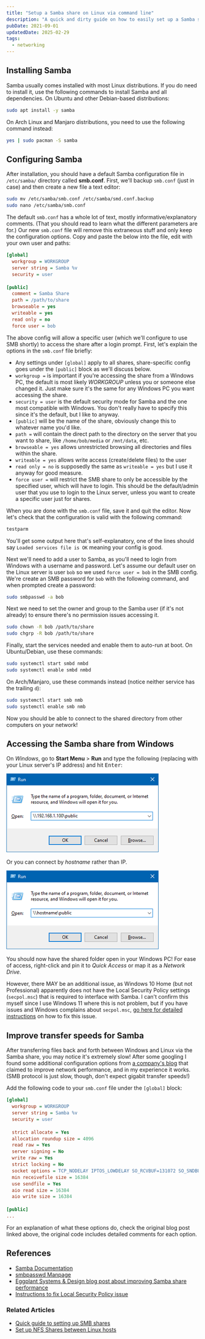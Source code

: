 ```yaml
---
title: "Setup a Samba share on Linux via command line"
description: "A quick and dirty guide on how to easily set up a Samba share on Linux that can be accessed from Windows PCs on the same network."
pubDate: 2021-09-01
updatedDate: 2025-02-29
tags:
  - networking
---
```


## Installing Samba

Samba usually comes installed with most Linux distributions. If you do need to install it, use the following commands to install Samba and all dependencies. On Ubuntu and other Debian-based distributions:

```bash
sudo apt install -y samba
```

On Arch Linux and Manjaro distributions, you need to use the following command instead:

```bash
yes | sudo pacman -S samba
```

## Configuring Samba

After installation, you should have a default Samba configuration file in `/etc/samba/` directory called **smb.conf**. First, we'll backup `smb.conf` (just in case) and then create a new file a text editor:

```bash
sudo mv /etc/samba/smb.conf /etc/samba/smd.conf.backup
sudo nano /etc/samba/smb.conf
```

The default `smb.conf` has a whole lot of text, mostly informative/explanatory comments. (That you should read to learn what the different parameters are for.) Our new `smb.conf` file will remove this extraneous stuff and only keep the configuration options. Copy and paste the below into the file, edit with your own user and paths:

```ini
[global]
  workgroup = WORKGROUP
  server string = Samba %v
  security = user

[public]
  comment = Samba Share
  path = /path/to/share
  browseable = yes
  writeable = yes
  read only = no
  force user = bob
```

The above config will allow a specific user (which we'll configure to use SMB shortly) to access the share after a login prompt. First, let's explain the options in the `smb.conf` file briefly:

- Any settings under `[global]` apply to all shares, share-specific config goes under the `[public]` block as we'll discuss below.
- `workgroup =` is important if you're accessing the share from a Windows PC, the default is most likely <em>WORKGROUP</em> unless you or someone else changed it. Just make sure it's the same for any Windows PC you want accessing the share.
- `security = user` is the default security mode for Samba and the one most compatible with Windows. You don't really have to specify this since it's the default, but I like to anyway.
- `[public]` will be the name of the share, obviously change this to whatever name you'd like.
- `path =` will contain the direct path to the directory on the server that you want to share, like `/home/bob/media` or `/mnt/data`, etc.
- `browseable = yes` allows unrestricted browsing all directories and files within the share.
- `writeable = yes` allows write access (create/delete files) to the user
- `read only = no` is supposedly the same as `writeable = yes` but I use it anyway for good measure.
- `force user =` will restrict the SMB share to only be accessible by the specified user, which will have to login. This should be the default/admin user that you use to login to the Linux server, unless you want to create a specific user just for shares.

When you are done with the `smb.conf` file, save it and quit the editor. Now let's check that the configuration is valid with the following command:

```bash
testparm
```

You'll get some output here that's self-explanatory, one of the lines should say `Loaded services file is OK` meaning your config is good.

Next we'll need to add a user to Samba, as you'll need to login from Windows with a username and password. Let's assume our default user on the Linux server is user `bob` so we used `force user = bob` in the SMB config. We're create an SMB password for `bob` with the following command, and when prompted create a password:

```bash
sudo smbpasswd -a bob
```

Next we need to set the owner and group to the Samba user (if it's not already) to ensure there's no permission issues accessing it.

```bash
sudo chown -R bob /path/to/share
sudo chgrp -R bob /path/to/share
```

Finally, start the services needed and enable them to auto-run at boot. On Ubuntu/Debian, use these commands:

```bash
sudo systemctl start smbd nmbd
sudo systemctl enable smbd nmbd
```

On Arch/Manjaro, use these commands instead (notice neither service has the trailing `d`):

```bash
sudo systemctl start smb nmb
sudo systemctl enable smb nmb
```

Now you should be able to connect to the shared directory from other computers on your network!

## Accessing the Samba share from Windows

On _Windows_, go to **Start Menu** > **Run** and type the following (replacing with your Linux server's IP address) and hit <kbd>Enter</kbd>:

![Windows Run](../../img/blog/samba1.png 'Windows Run')

Or you can connect by _hostname_ rather than IP.

![Windows Run](../../img/blog/samba2.png 'Windows Run')

You should now have the shared folder open in your Windows PC! For ease of access, right-click and pin it to _Quick Access_ or map it as a _Network Drive_.

However, there MAY be an additional issue, as Windows 10 Home (but not Professional) apparently does not have the Local Security Policy settings (`secpol.msc`) that is required to interface with Samba. I can't confirm this myself since I use Windows 11 where this is not problem, but if you have issues and Windows complains about `secpol.msc`, <a href="https://www.majorgeeks.com/content/page/how_to_enable_local_security_policy_in_windows_10_home.html" target="_blank" data-umami-event="setup-smb-">go here for detailed instructions</a> on how to fix this issue.

## Improve transfer speeds for Samba

After transferring files back and forth between Windows and Linux via the Samba share, you may notice it's extremely slow! After some googling I found some additional configuration options from <a href="https://eggplant.pro/blog/faster-samba-smb-cifs-share-performance" target="_blank" data-umami-event="setup-smb-">a company's blog</a> that claimed to improve network performance, and in my experience it works. (SMB protocol is just slow, though, don't expect gigabit transfer speeds!)

Add the following code to your `smb.conf` file under the `[global]` block:

```ini
[global]
  workgroup = WORKGROUP
  server string = Samba %v
  security = user

  strict allocate = Yes
  allocation roundup size = 4096
  read raw = Yes
  server signing = No
  write raw = Yes
  strict locking = No
  socket options = TCP_NODELAY IPTOS_LOWDELAY SO_RCVBUF=131072 SO_SNDBUF=131072
  min receivefile size = 16384
  use sendfile = Yes
  aio read size = 16384
  aio write size = 16384

[public]
...
```

For an explanation of what these options do, check the original blog post linked above, the original code includes detailed comments for each option.

## References

- <a href="https://www.samba.org/samba/docs" target="_blank" data-umami-event="setup-smb-docs">Samba Documentation</a>
- <a href="https://www.samba.org/samba/docs/current/man-html/smbpasswd.8.html" target="_blank" data-umami-event="setup-smb-smbpasswd-manpage">smbpasswd Manpage</a>
- <a href="https://eggplant.pro/blog/faster-samba-smb-cifs-share-performance" target="_blank" data-umami-event="setup-smb-eggplant-systems">Eggplant Systems & Design blog post about improving Samba share performance</a>
- <a href="https://www.majorgeeks.com/content/page/how_to_enable_local_security_policy_in_windows_10_home.html" target="_blank" data-umami-event="setup-smb-local-security-policy-fix">Instructions to fix Local Security Policy issue</a>

### Related Articles

- <a href="/blog/quick-guide-setting-up-smb/" data-umami-event="setup-smb-related-quick-guide-smb">Quick guide to setting up SMB shares</a>
- <a href="/blog/setup-nfs-shares-linux/" data-umami-event="setup-smb-related-nfs-shares">Set up NFS Shares between Linux hosts</a>